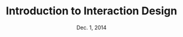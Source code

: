 ---
title: Introduction to Interaction Design
week: 2
number: 5
date: Dec. 1, 2014

resources:
  books:
    -
      type: book
      title: About Face 3
      author: Alan Cooper
  articles:
    - url: http://www.looksgoodworkswell.com/
      title: Bill Scott’s Blog
    - url: http://www.servicedesigntools.org/tools/137
    - url: http://www.idemployee.id.tue.nl/g.w.m.rauterberg/lecturenotes/UFTtask-analysis.pdf
    - url: http://www.humanreliability.com/articles/Task%20Analysis%20Techniques.pdf
    - url: http://www.usabilitybok.org/cognitive-task-analysis
    -
      url: http://layervault.tumblr.com/post/42361566927/progressive-reduction
      title: Progressive Reduction
    - heading: Task Analysis
      resources:
        - url: http://en.wikipedia.org/wiki/Task_analysis
        - url: http://www.usabilitynet.org/tools/taskanalysis.htm
        - url: http://www.usability.gov/how-to-and-tools/methods/task-analysis.html

    - heading: Body Storming
      resources:
        - url: https://dschool.stanford.edu/groups/k12/wiki/48c54/Bodystorming.html
        - url: http://www.gogamestorm.com/?p=344
        - url: https://www.wickedproblems.com/6_bodystorming.php

    - heading: User Journeys
      resources:
        - url: http://boxesandarrows.com/an-introduction-to-user-journeys/
        - url: http://www.ux-lady.com/experience-maps-user-journey-and-more-exp-map-layout


terms:
  -
    term: HCI
    definition: HCI stands for human-computer interaction, the field of study that examines how humans interact with computers.
  -
    term: Ergonomics
    definition: Field of study concerned with designing equipment and devices that fit the human body and mind.
  -
    term: Affordance
    definition: Something that enables an action.
  -
    term: Bruce Tognazzini (“Tog”)
    definition: Principal at the Nielsen Norman Group and famed usability consultant, particularly well-known for his work in interaction design.
  -
    term: Bill Scott
    definition: UI engineer who has done prominent work at Yahoo, Netflix, and PayPal. Author of the book Designing Web Interfaces.
  -
    term: Happy Path
    definition: The easiest path that a user can take in order to complete a task.
  -
    term: Cognitive Task Analysis
    definition: Type of task analysis aimed at understanding the user’s cognition.
  -
    term: Hierarchical Task Analysis
    definition: Type of task analysis focused on breaking down tasks into subtasks to thoroughly understand the steps involved.
  -
    term: Bodystorming
    definition: An HCI method whereby a digital interaction is acted out physically.
  -
    term: User Journey
    definition: A representation of a particular user’s entire interaction with a company or product, typically over the course of a period of time.

---